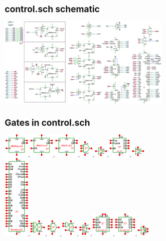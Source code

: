 # control.sch schematic
![control.sch](control.png)
# Gates in control.sch
[ ![dflipflop](dflipflop-sym.png) ](dflipflop.html)
[ ![dilatch](dilatch-sym.png) ](dilatch.html)
[ ![dlatch](dlatch-sym.png) ](dlatch.html)
[ ![nor3](nor3-sym.png) ](nor3.html)
[ ![not](not-sym.png) ](not.html)
[ ![sp](sp-sym.png) ](sp.html)
[ ![notp](notp-sym.png) ](notp.html)
[ ![decode](decode-sym.png) ](decode.html)
[ ![nandor](nandor-sym.png) ](nandor.html)
[ ![nor](nor-sym.png) ](nor.html)
[ ![nor1and](nor1and-sym.png) ](nor1and.html)
[ ![seli](seli-sym.png) ](seli.html)
[ ![fourpd](fourpd-sym.png) ](fourpd.html)
[ ![decoder](decoder-sym.png) ](decoder.html)
[ ![noverlap](noverlap-sym.png) ](noverlap.html)
